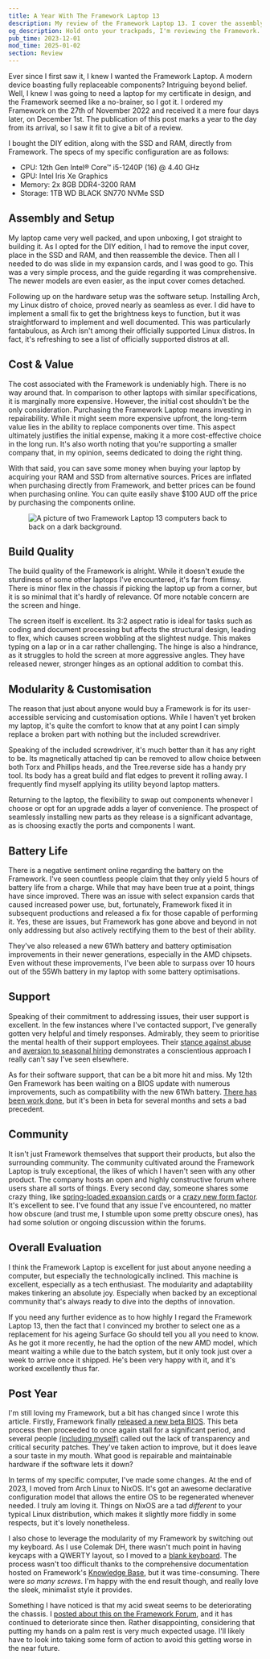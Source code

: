 ```yaml
---
title: A Year With The Framework Laptop 13
description: My review of the Framework Laptop 13. I cover the assembly, setup, value, build, support, community, and much more.
og_description: Hold onto your trackpads, I'm reviewing the Framework.
pub_time: 2023-12-01
mod_time: 2025-01-02
section: Review
---
```


Ever since I first saw it, I knew I wanted the Framework Laptop. A modern device boasting fully replaceable components? Intriguing beyond belief. Well, I knew I was going to need a laptop for my certificate in design, and the Framework seemed like a no-brainer, so I got it. I ordered my Framework on the 27th of November 2022 and received it a mere four days later, on December 1st. The publication of this post marks a year to the day from its arrival, so I saw it fit to give a bit of a review.

I bought the DIY edition, along with the SSD and RAM, directly from Framework. The specs of my specific configuration are as follows:

- CPU: 12th Gen Intel® Core™ i5-1240P (16) @ 4.40 GHz
- GPU: Intel Iris Xe Graphics
- Memory: 2x 8GB DDR4-3200 RAM
- Storage: 1TB WD BLACK SN770 NVMe SSD

## Assembly and Setup

My laptop came very well packed, and upon unboxing, I got straight to building it. As I opted for the DIY edition, I had to remove the input cover, place in the SSD and RAM, and then reassemble the device. Then all I needed to do was slide in my expansion cards, and I was good to go. This was a very simple process, and the guide regarding it was comprehensive. The newer models are even easier, as the input cover comes detached.

Following up on the hardware setup was the software setup. Installing Arch, my Linux distro of choice, proved nearly as seamless as ever. I did have to implement a small fix to get the brightness keys to function, but it was straightforward to implement and well documented. This was particularly fantabulous, as Arch isn't among their officially supported Linux distros. In fact, it's refreshing to see a list of officially supported distros at all.

## Cost & Value

The cost associated with the Framework is undeniably high. There is no way around that. In comparison to other laptops with similar specifications, it is marginally more expensive. However, the initial cost shouldn't be the only consideration. Purchasing the Framework Laptop means investing in repairability. While it might seem more expensive upfront, the long-term value lies in the ability to replace components over time. This aspect ultimately justifies the initial expense, making it a more cost-effective choice in the long run. It's also worth noting that you're supporting a smaller company that, in my opinion, seems dedicated to doing the right thing.

With that said, you can save some money when buying your laptop by acquiring your RAM and SSD from alternative sources. Prices are inflated when purchasing directly from Framework, and better prices can be found when purchasing online. You can quite easily shave $100 AUD off the price by purchasing the components online.

<figure class="right">
<img src="https://images.prismic.io/frameworkmarketplace/25c9a15f-4374-4144-863e-1c649ea24dd8_iris-azalea-sidebyside-01.jpg?auto=compress,format" alt="A picture of two Framework Laptop 13 computers back to back on a dark background.">
</figure>

## Build Quality

The build quality of the Framework is alright. While it doesn't exude the sturdiness of some other laptops I've encountered, it's far from flimsy. There is minor flex in the chassis if picking the laptop up from a corner, but it is so minimal that it's hardly of relevance. Of more notable concern are the screen and hinge.

The screen itself is excellent. Its 3:2 aspect ratio is ideal for tasks such as coding and document processing but affects the structural design, leading to flex, which causes screen wobbling at the slightest nudge. This makes typing on a lap or in a car rather challenging. The hinge is also a hindrance, as it struggles to hold the screen at more aggressive angles. They have released newer, stronger hinges as an optional addition to combat this.

## Modularity & Customisation

The reason that just about anyone would buy a Framework is for its user-accessible servicing and customisation options. While I haven't yet broken my laptop, it's quite the comfort to know that at any point I can simply replace a broken part with nothing but the included screwdriver.

Speaking of the included screwdriver, it's much better than it has any right to be. Its magnetically attached tip can be removed to allow choice between both Torx and Phillips heads, and the Tree.reverse side has a handy pry tool. Its body has a great build and flat edges to prevent it rolling away. I frequently find myself applying its utility beyond laptop matters.

Returning to the laptop, the flexibility to swap out components whenever I choose or opt for an upgrade adds a layer of convenience. The prospect of seamlessly installing new parts as they release is a significant advantage, as is choosing exactly the ports and components I want.

## Battery Life

There is a negative sentiment online regarding the battery on the Framework. I've seen countless people claim that they only yield 5 hours of battery life from a charge. While that may have been true at a point, things have since improved. There was an issue with select expansion cards that caused increased power use, but, fortunately, Framework fixed it in subsequent productions and released a fix for those capable of performing it. Yes, these are issues, but Framework has gone above and beyond in not only addressing but also actively rectifying them to the best of their ability.

They've also released a new 61Wh battery and battery optimisation improvements in their newer generations, especially in the AMD chipsets. Even without these improvements, I've been able to surpass over 10 hours out of the 55Wh battery in my laptop with some battery optimisations.

## Support

Speaking of their commitment to addressing issues, their user support is excellent. In the few instances where I've contacted support, I've generally gotten very helpful and timely responses. Admirably, they seem to prioritise the mental health of their support employees. Their [stance against abuse](https://old.reddit.com/r/framework/comments/178jutx/moment_of_appreciation_for_framework_taking_care) and [aversion to seasonal hiring](https://community.frame.work/t/status-of-framework-support-november-6th-2023) demonstrates a conscientious approach I really can't say I've seen elsewhere.

As for their software support, that can be a bit more hit and miss. My 12th Gen Framework has been waiting on a BIOS update with numerous improvements, such as compatibility with the new 61Wh battery. [There has been work done](https://community.frame.work/t/12th-gen-intel-core-bios-3-06-beta/25726), but it's been in beta for several months and sets a bad precedent.

## Community

It isn't just Framework themselves that support their products, but also the surrounding community. The community cultivated around the Framework Laptop is truly exceptional, the likes of which I haven't seen with any other product. The company hosts an open and highly constructive forum where users share all sorts of things. Every second day, someone shares some crazy thing, like [spring-loaded expansion cards](https://community.frame.work/t/spring-loaded-expansion-card) or a [crazy new form factor](https://community.frame.work/t/framework-gaming-handheld-video). It's excellent to see. I've found that any issue I've encountered, no matter how obscure (and trust me, I stumble upon some pretty obscure ones), has had some solution or ongoing discussion within the forums.

## Overall Evaluation

I think the Framework Laptop is excellent for just about anyone needing a computer, but especially the technologically inclined. This machine is excellent, especially as a tech enthusiast. The modularity and adaptability makes tinkering an absolute joy. Especially when backed by an exceptional community that's always ready to dive into the depths of innovation.

If you need any further evidence as to how highly I regard the Framework Laptop 13, then the fact that I convinced my brother to select one as a replacement for his ageing Surface Go should tell you all you need to know. As he got it more recently, he had the option of the new AMD model, which meant waiting a while due to the batch system, but it only took just over a week to arrive once it shipped. He's been very happy with it, and it's worked excellently thus far.

## Post Year

I'm still loving my Framework, but a bit has changed since I wrote this article. Firstly, Framework finally [released a new beta BIOS](https://community.frame.work/t/12th-gen-intel-core-bios-3-08-beta-release/43244). This beta process then proceeded to once again stall for a significant period, and several people [(including myself)](https://community.frame.work/t/my-framework-has-been-abandoned) called out the lack of transparency and critical security patches. They've taken action to improve, but it does leave a sour taste in my mouth. What good is repairable and maintainable hardware if the software lets it down?

In terms of my specific computer, I've made some changes. At the end of 2023, I moved from Arch Linux to NixOS. It's got an awesome declarative configuration model that allows the entire OS to be regenerated whenever needed. I truly am loving it. Things on NixOS are a tad *different* to your typical Linux distribution, which makes it slightly more fiddly in some respects, but it's lovely nonetheless.

I also chose to leverage the modularity of my Framework by switching out my keyboard. As I use Colemak DH, there wasn't much point in having keycaps with a QWERTY layout, so I moved to a [blank keyboard](https://frame.work/au/en/products/keyboard-blank). The process wasn't too difficult thanks to the comprehensive documentation hosted on Framework's [Knowledge Base](https://knowledgebase.frame.work), but it was time-consuming. There were _so many screws_. I'm happy with the end result though, and really love the sleek, minimalist style it provides.

Something I have noticed is that my acid sweat seems to be deteriorating the chassis. I [posted about this on the Framework Forum](https://community.frame.work/t/pitting-on-palmrest), and it has continued to deteriorate since then. Rather disappointing, considering that putting my hands on a palm rest is very much expected usage. I'll likely have to look into taking some form of action to avoid this getting worse in the near future.
